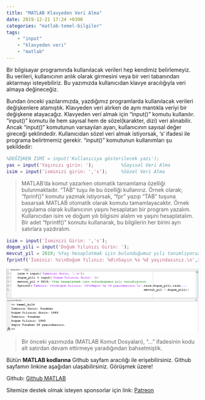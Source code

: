 ```yaml
---
title: "MATLAB Klavyeden Veri Alma"
date: 2019-12-21 17:24 +0300
categories: "matlab-temel-bilgiler"
tags: 
    - "input" 
    - "klavyeden veri" 
    - "matlab"
---
```


Bir bilgisayar programında kullanılacak verileri hep kendimiz belirlemeyiz. Bu verileri, kullanıcının anlık olarak  girmesini veya bir veri tabanından aktarmayı isteyebiliriz. Bu yazımızda kullanıcıdan klavye aracılığıyla veri almaya değineceğiz.

Bundan önceki yazılarımızda,  yazdığımız programlarda kullanılacak verileri değişkenlere atamıştık. Klavyeden veri alırken de aynı mantıkla veriyi bir değişkene atayacağız. Klavyeden veri almak için “input()” komutu kullanılır. “input()” komutu ile hem sayısal hem de sözel(karakter, dizi) veri alınabilir. Ancak “input()” komutunun varsayılan ayarı, kullanıcının sayısal değer gireceği şeklindedir. Kullanıcıdan sözel veri almak istiyorsak, ‘s‘ ifadesi ile programa belirtmemiz gerekir. “input()” komutunun kullanımları şu şekildedir:

```matlab
%DEĞİŞKEN İSMİ = input('Kullanıcıya gösterilecek yazı');
yas = input('Yaşınızı girin: ');          %Sayısal Veri Alma
isim = input('isminizi girin: ','s');     %Sözel Veri Alma
```
> MATLAB’da komut yazarken otomatik tamamlama özelliği bulunmaktadır. “TAB” tuşu ile bu özelliği kullanırız. Örnek olarak; “fprinf()” komutu yazmak istiyorsak, “fpr” yazıp “TAB” tuşuna basarsak MATLAB otomatik olarak komutu tamamlayacaktır.
Örnek uygulama olarak kullanıcının yaşını hesaplatan bir program yazalım. Kullanıcıdan isim ve doğum yılı bilgisini alalım ve yaşını hesaplatalım. Bir adet “fprintf()” komutu kullanarak, bu bilgilerin her birini ayrı satırlara yazdıralım. 
```matlab
isim = input('İsminizi Girin: ','s');
dogum_yili = input('Doğum Yılınızı Girin: ');
mevcut_yil = 2019; %Yaş hesaplatmak için bulunduğumuz yılı tanımlıyoruz.
fprintf('İsminiz: %s\nDoğum Yılınız: %d\nSayın %s %d yaşındasınız.\n',isim,dogum_yili,isim,mevcut_yil-dogum_yili);                                     
```
![](/assets/img/matlab/matlab15.webp)

> Bir önceki yazımızda (MATLAB Komut Dosyaları), “…” ifadesinin kodu alt satırdan devam ettirmeye yaradığından bahsetmiştik.

Bütün **MATLAB kodlarına** Github sayfam aracılığı ile erişebilirsiniz. Github sayfamın linkine aşağıdan ulaşabilirsiniz. Görüşmek üzere!

Github: [Github MATLAB](https://github.com/TunahanBilgic/kodlamaogreniyorum/tree/main/matlab)

Sitemize destek olmak isteyen sponsorlar için link: [Patreon](https://patreon.com/tunahanbilgic)